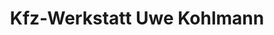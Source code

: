 ---
title: "Kfz-Werkstatt Uwe Kohlmann"
url: /froendenberg-ruhr/kfz-werkstatt-uwe-kohlmann/
shop: Autowerkstatt
---